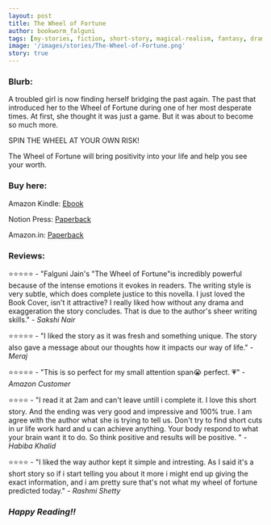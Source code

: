 ```yaml
---
layout: post
title: The Wheel of Fortune
author: bookworm_falguni
tags: [my-stories, fiction, short-story, magical-realism, fantasy, drama]
image: '/images/stories/The-Wheel-of-Fortune.png'
story: true
---
```

### **Blurb:**

A troubled girl is now finding herself bridging the past again. The past that introduced her to the Wheel of Fortune during one of her most desperate times. At first, she thought it was just a game. But it was about to become so much more.

SPIN THE WHEEL AT YOUR OWN RISK!

The Wheel of Fortune will bring positivity into your life and help you see your worth.

### **Buy here:**
Amazon Kindle: <a href="https://www.amazon.com/gp/product/B0B6JP99XL">Ebook</a>

Notion Press: <a href="https://notionpress.com/read/the-wheel-of-fortune-1374502">Paperback</a>

Amazon.in: <a href="https://www.amazon.in/dp/B0B6HP55PD">Paperback</a>

### **Reviews:**

⭐⭐⭐⭐⭐ - "Falguni Jain's "The Wheel of Fortune"is incredibly powerful because of the intense emotions it evokes in readers. The writing style is very subtle, which does complete justice to this novella.
I just loved the Book Cover, isn't it attractive?
I really liked how without any drama and exaggeration the story concludes. That is due to the author's sheer writing skills." - *Sakshi Nair*

⭐⭐⭐⭐⭐ - "I liked the story as it was fresh and something unique. The story also gave a message about our thoughts how it impacts our way of life." - *Meraj*

⭐⭐⭐⭐⭐ - "This is so perfect for my small attention span😭 perfect. 💗" - *Amazon Customer*

⭐⭐⭐⭐ - "I read it at 2am and can't leave untill i complete it. I love this short story. And the ending was very good and impressive and 100% true. I am agree with the author what she is trying to tell us. Don't try to find short cuts in ur life work hard and u can achieve anything. Your body respond to what your brain want it to do. So think positive and results will be positive. " - *Habiba Khalid*

⭐⭐⭐⭐ - "I liked the way author kept it simple and intresting. As I said it's a short story so if i start telling you about it more i might end up giving the exact information, and i am pretty sure that's not what my wheel of fortune predicted today." - *Rashmi Shetty*


### ***Happy Reading!!***
